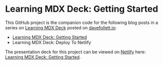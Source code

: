 # Learning MDX Deck: Getting Started

This GitHub project is the companion code for the following blog posts in a series on [Learning MDX Deck](https://davefollett.io/categories/learning-mdx-deck/) posted on [davefollett.io](https://davefollett.io):
* [Learning MDX Deck: Getting Started](https://davefollett.io/2019/05/12/mdx-deck-getting-started/)
* Learning MDX Deck: Deploy To Netlify

The presentation deck for this project can be viewed on [Netlify](https://www.netlify.com/) here: [Learning MDX Deck: Getting Started](https://learning-mdx-deck-getting-started.davefollett.io/).